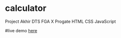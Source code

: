 # calculator
Project Akhir DTS FGA X Progate HTML CSS JavaScript

#live demo [here](https://kidtzz.github.io/Fe-Calculator-js/)
